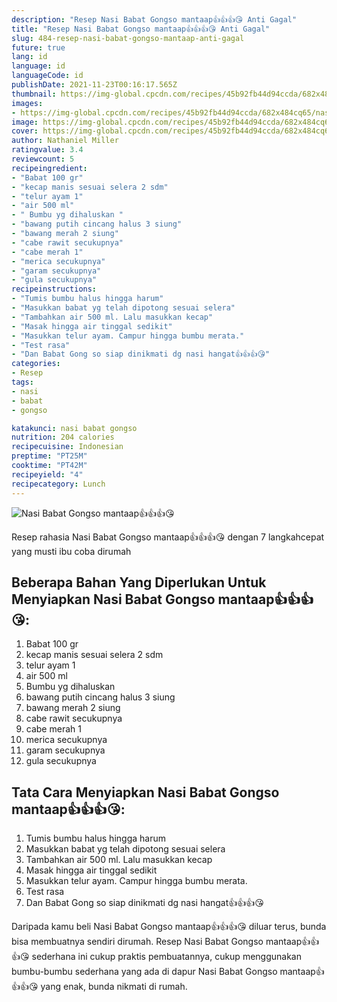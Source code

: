 ```yaml
---
description: "Resep Nasi Babat Gongso mantaap👍👍👍😘 Anti Gagal"
title: "Resep Nasi Babat Gongso mantaap👍👍👍😘 Anti Gagal"
slug: 484-resep-nasi-babat-gongso-mantaap-anti-gagal
future: true
lang: id
language: id
languageCode: id
publishDate: 2021-11-23T00:16:17.565Z 
thumbnail: https://img-global.cpcdn.com/recipes/45b92fb44d94ccda/682x484cq65/nasi-babat-gongso-mantaap-foto-resep-utama.png
images:
- https://img-global.cpcdn.com/recipes/45b92fb44d94ccda/682x484cq65/nasi-babat-gongso-mantaap-foto-resep-utama.png
image: https://img-global.cpcdn.com/recipes/45b92fb44d94ccda/682x484cq65/nasi-babat-gongso-mantaap-foto-resep-utama.png
cover: https://img-global.cpcdn.com/recipes/45b92fb44d94ccda/682x484cq65/nasi-babat-gongso-mantaap-foto-resep-utama.png
author: Nathaniel Miller
ratingvalue: 3.4
reviewcount: 5
recipeingredient:
- "Babat 100 gr"
- "kecap manis sesuai selera 2 sdm"
- "telur ayam 1"
- "air 500 ml"
- " Bumbu yg dihaluskan "
- "bawang putih cincang halus 3 siung"
- "bawang merah 2 siung"
- "cabe rawit secukupnya"
- "cabe merah 1"
- "merica secukupnya"
- "garam secukupnya"
- "gula secukupnya"
recipeinstructions:
- "Tumis bumbu halus hingga harum"
- "Masukkan babat yg telah dipotong sesuai selera"
- "Tambahkan air 500 ml. Lalu masukkan kecap"
- "Masak hingga air tinggal sedikit"
- "Masukkan telur ayam. Campur hingga bumbu merata."
- "Test rasa"
- "Dan Babat Gong so siap dinikmati dg nasi hangat👍👍👍😘"
categories:
- Resep
tags:
- nasi
- babat
- gongso

katakunci: nasi babat gongso 
nutrition: 204 calories
recipecuisine: Indonesian
preptime: "PT25M"
cooktime: "PT42M"
recipeyield: "4"
recipecategory: Lunch
---
```



![Nasi Babat Gongso mantaap👍👍👍😘](https://img-global.cpcdn.com/recipes/45b92fb44d94ccda/682x484cq65/nasi-babat-gongso-mantaap-foto-resep-utama.png)

Resep rahasia Nasi Babat Gongso mantaap👍👍👍😘    dengan 7 langkahcepat yang musti ibu coba dirumah

<!--inarticleads1-->

## Beberapa Bahan Yang Diperlukan Untuk Menyiapkan Nasi Babat Gongso mantaap👍👍👍😘:

1. Babat 100 gr
1. kecap manis sesuai selera 2 sdm
1. telur ayam 1
1. air 500 ml
1.  Bumbu yg dihaluskan 
1. bawang putih cincang halus 3 siung
1. bawang merah 2 siung
1. cabe rawit secukupnya
1. cabe merah 1
1. merica secukupnya
1. garam secukupnya
1. gula secukupnya



<!--inarticleads2-->

## Tata Cara Menyiapkan Nasi Babat Gongso mantaap👍👍👍😘:

1. Tumis bumbu halus hingga harum
1. Masukkan babat yg telah dipotong sesuai selera
1. Tambahkan air 500 ml. Lalu masukkan kecap
1. Masak hingga air tinggal sedikit
1. Masukkan telur ayam. Campur hingga bumbu merata.
1. Test rasa
1. Dan Babat Gong so siap dinikmati dg nasi hangat👍👍👍😘




Daripada kamu beli  Nasi Babat Gongso mantaap👍👍👍😘  diluar terus, bunda  bisa membuatnya sendiri dirumah. Resep  Nasi Babat Gongso mantaap👍👍👍😘  sederhana ini cukup praktis pembuatannya, cukup menggunakan bumbu-bumbu sederhana yang ada di dapur  Nasi Babat Gongso mantaap👍👍👍😘  yang enak, bunda nikmati di rumah.
